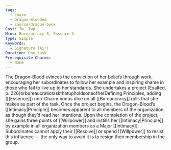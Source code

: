 ```yaml
---
tags:
  - charm
  - Dragon-Blooded
  - source/dragon-book
Cost: 7m, 1wp
Mins: Bureaucracy 5, Essence 3
Type: Simple
Keywords:
  - Signature (Air)
Duration: One task
Prerequisite Charms:
  - None
---
```

The Dragon-Blood evinces the conviction of her beliefs through work, encouraging her subordinates to follow her example and inspiring shame in those who fail to live up to her standards. She undertakes a project (Exalted, p. 226)orbureaucratictaskthatupholdsoneofherDefining Principles, adding ([[Essence]]) non-Charm bonus dice on all [[Bureaucracy]] rolls that she makes as part of the task. Once the project begins, the Dragon-Blood’s [[Intimacy|Principle]] becomes apparent to all members of the organization as though they’d read her intentions. Upon the completion of the project, she gains three points of [[Willpower]] and instills her [[Intimacy|Principle]] by example in all organization members as a Major [[Intimacy]]. Subordinates cannot apply their [[Resolve]] or spend [[Willpower]] to resist this influence — the only way to avoid it is to resign their membership in the group.